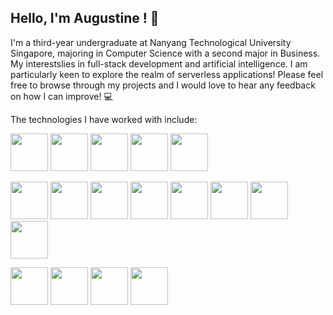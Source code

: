 ## Hello, I'm Augustine ! :wave:

I'm a third-year undergraduate at Nanyang Technological University Singapore, majoring in Computer Science with a second major in Business. My interestslies in full-stack development and artificial intelligence. I am particularly keen to explore the realm of serverless applications! Please feel free to browse through my projects and I would love to hear any feedback on how I can improve! :computer:

The technologies I have worked with include:

<img src="https://www.svgrepo.com/show/353925/javascript.svg" width="60" /> <img src="https://www.svgrepo.com/show/354478/typescript-icon.svg" width="60" /> <img src="https://www.svgrepo.com/show/452091/python.svg" width="60" /> <img src="https://www.svgrepo.com/show/303388/java-4-logo.svg" width="60" /> <img src="https://www.svgrepo.com/show/373482/c.svg" width="60" />

<img src="https://www.svgrepo.com/show/349402/html5.svg" width="60" /> <img src="https://www.svgrepo.com/show/349330/css3.svg" width="60" /> <img src="https://www.svgrepo.com/show/452092/react.svg" width="60" /> <img src="https://www.svgrepo.com/show/353657/django-icon.svg" width="60" /> <img src="https://www.svgrepo.com/show/354118/nodejs.svg" width="60" /> <img src="https://www.svgrepo.com/show/354107/nestjs.svg" width="60" /> <img src="https://www.svgrepo.com/show/331488/mongodb.svg" width="60" /> <img src="https://www.svgrepo.com/show/354200/postgresql.svg" width="60" />

<img src="https://www.svgrepo.com/show/376356/aws.svg" width="60" /> <img src="https://www.svgrepo.com/show/448274/azure.svg" width="60" /> <img src="https://www.svgrepo.com/show/373595/firebase.svg" width="60" /> <img src="https://www.svgrepo.com/show/354240/pytorch.svg" width="60" />
